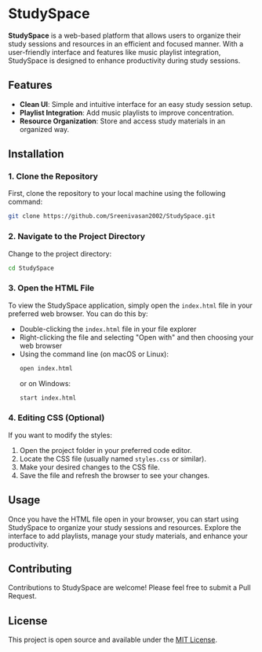 # StudySpace

**StudySpace** is a web-based platform that allows users to organize their study sessions and resources in an efficient and focused manner. With a user-friendly interface and features like music playlist integration, StudySpace is designed to enhance productivity during study sessions.

## Features

- **Clean UI**: Simple and intuitive interface for an easy study session setup.
- **Playlist Integration**: Add music playlists to improve concentration.
- **Resource Organization**: Store and access study materials in an organized way.

## Installation

### 1. Clone the Repository

First, clone the repository to your local machine using the following command:

```bash
git clone https://github.com/Sreenivasan2002/StudySpace.git
```

### 2. Navigate to the Project Directory

Change to the project directory:

```bash
cd StudySpace
```

### 3. Open the HTML File

To view the StudySpace application, simply open the `index.html` file in your preferred web browser. You can do this by:

- Double-clicking the `index.html` file in your file explorer
- Right-clicking the file and selecting "Open with" and then choosing your web browser
- Using the command line (on macOS or Linux):
  ```bash
  open index.html
  ```
  or on Windows:
  ```bash
  start index.html
  ```

### 4. Editing CSS (Optional)

If you want to modify the styles:

1. Open the project folder in your preferred code editor.
2. Locate the CSS file (usually named `styles.css` or similar).
3. Make your desired changes to the CSS file.
4. Save the file and refresh the browser to see your changes.

## Usage

Once you have the HTML file open in your browser, you can start using StudySpace to organize your study sessions and resources. Explore the interface to add playlists, manage your study materials, and enhance your productivity.

## Contributing

Contributions to StudySpace are welcome! Please feel free to submit a Pull Request.

## License

This project is open source and available under the [MIT License](LICENSE).
